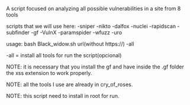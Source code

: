 A script focused on analyzing all possible vulnerabilities in a site from 
 8 tools 

scripts that we will use here:
-sniper
-nikto
-dalfox
-nuclei
-rapidscan
-subfinder
-gf
-VulnX
-paramspider
-wfuzz
-uro

usage:
bash Black_widow.sh url(without https://) -all

-all = install all tools for run the script(opcional) 

NOTE: it is necessary that you install the gf and have inside
the .gf folder the xss extension to work properly.


NOTE: all the tools I use are already in cry_of_roses.

NOTE: this script need to install in root for run.